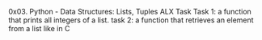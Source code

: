 0x03. Python - Data Structures: Lists, Tuples ALX Task
Task 1: a function that prints all integers of a list.
task 2: a function that retrieves an element from a list like in C
